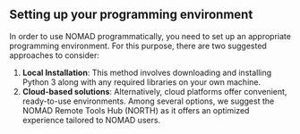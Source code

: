 ## Setting up your programming environment
In order to use NOMAD programmatically, you need to set up an appropriate programming environment. For this purpose, there are two suggested approaches to consider:

1.  **Local Installation**: This method involves downloading and installing Python 3 along with any required libraries on your own machine.
2.  **Cloud-based solutions**: Alternatively, cloud platforms offer convenient, ready-to-use environments. Among several options, we suggest the NOMAD Remote Tools Hub (NORTH) as it offers an optimized experience tailored to NOMAD users.
